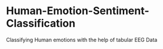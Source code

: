 # Human-Emotion-Sentiment-Classification
Classifying Human emotions with the help of tabular EEG Data
